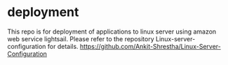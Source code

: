 # deployment
This repo is for deployment of applications to linux server using amazon web service lightsail.
Please refer to the repository Linux-server-configuration for details. https://github.com/Ankit-Shrestha/Linux-Server-Configuration
